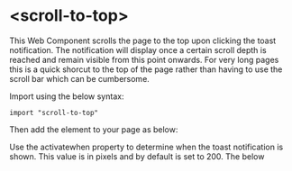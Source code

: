 # \<scroll-to-top\>

This Web Component scrolls the page to the top upon clicking the toast notification. The notification will display once a certain scroll depth is reached and remain visible from this point onwards. For very long pages this is a quick shorcut to the top of the page rather than having to use the scroll bar which can be cumbersome.

Import using the below syntax:

```
import "scroll-to-top"
```

Then add the element to your page as below:

<scroll-to-top></scroll-top-top>

Use the activatewhen property to determine when the toast notification is shown. This value is in pixels and by default is set to 200. The below

<scroll-to-top activatewhen="400"></scroll-top-top>
